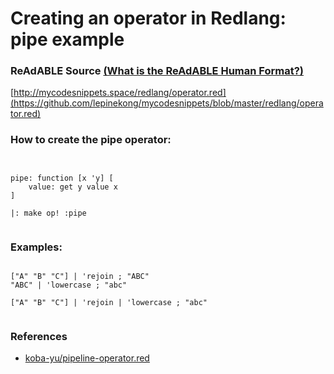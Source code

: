 
# Creating an operator in Redlang: pipe example


### ReAdABLE Source [(What is the ReAdABLE Human Format?)](http://readablehumanformat.com)

[http://mycodesnippets.space/redlang/operator.red](https://github.com/lepinekong/mycodesnippets/blob/master/redlang/operator.red)


### How to create the pipe operator:



```


pipe: function [x 'y] [
    value: get y value x
] 

|: make op! :pipe
        
```



### Examples:



```

["A" "B" "C"] | 'rejoin ; "ABC"
"ABC" | 'lowercase ; "abc"

["A" "B" "C"] | 'rejoin | 'lowercase ; "abc"           
        
```



### References

- [koba-yu/pipeline-operator.red](https://gist.github.com/koba-yu/eee26c197685f39632d83d9b8c1db642)
                        
